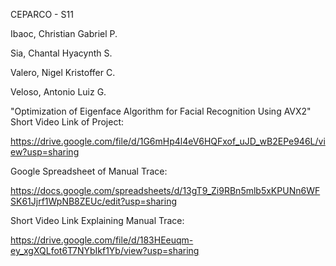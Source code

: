 CEPARCO - S11

Ibaoc, Christian Gabriel P.

Sia, Chantal Hyacynth S.

Valero, Nigel Kristoffer C.

Veloso, Antonio Luiz G.

"Optimization of Eigenface Algorithm for Facial Recognition Using AVX2"
Short Video Link of Project:

https://drive.google.com/file/d/1G6mHp4l4eV6HQFxof_uJD_wB2EPe946L/view?usp=sharing

Google Spreadsheet of Manual Trace:

https://docs.google.com/spreadsheets/d/13gT9_Zi9RBn5mlb5xKPUNn6WFSK61Jjrf1WpNB8ZEUc/edit?usp=sharing

Short Video Link Explaining Manual Trace:

https://drive.google.com/file/d/183HEeuqm-ey_xgXQLfot6T7NYbIkf1Yb/view?usp=sharing
